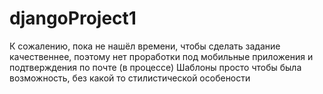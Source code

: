 # djangoProject1
К сожалению, пока не нашёл времени, чтобы сделать задание качественнее, поэтому нет проработки под мобильные приложения и подтверждения по почте (в процессе)
Шаблоны просто чтобы была возможность, без какой то стилистической особености

